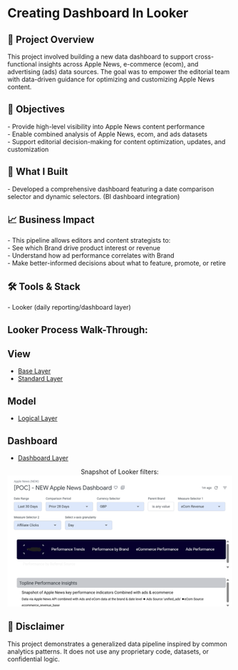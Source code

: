 <h1>Creating Dashboard In Looker</h1>



<h2>🧠 Project Overview</h2>
This project involved building a new data dashboard to support cross-functional insights across Apple News, e-commerce (ecom), and advertising (ads) data sources. The goal was to empower the editorial team with data-driven guidance for optimizing and customizing Apple News content.
<br />

<h2>🎯 Objectives</h2>
- Provide high-level visibility into Apple News content performance<br />
- Enable combined analysis of Apple News, ecom, and ads datasets<br />
- Support editorial decision-making for content optimization, updates, and customization<br />

<h2>🔧 What I Built</h2>
- Developed a comprehensive dashboard featuring a date comparison selector and dynamic selectors. (BI dashboard integration)<br />

<h2>📈 Business Impact</h2>
- This pipeline allows editors and content strategists to:<br />
- See which Brand drive product interest or revenue<br />
- Understand how ad performance correlates with Brand<br />
- Make better-informed decisions about what to feature, promote, or retire<br />

<h2>🛠 Tools & Stack</h2>
- Looker (daily reporting/dashboard layer)<br />


## Looker Process Walk-Through:
## View
- [Base Layer](https://github.com/zarasash/lookerapplenews/blob/main/apple_news_base_layer.lkml)
- [Standard Layer](https://github.com/zarasash/lookerapplenews/blob/main/apple_news_standard_layer.lkml)

## Model
- [Logical Layer](https://github.com/zarasash/lookerapplenews/blob/main/apple_news_logical_layer.lkml)

## Dashboard
- [Dashboard Layer](https://github.com/zarasash/lookerapplenews/blob/main/apple_news_dashboard.lkml)
<p align="center">
Snapshot of Looker filters: <br/>
<img src="https://github.com/zarasash/DataPipeline/blob/main/apple%20news%20dashboard%20filters.png"/>
<br />

<h2>📝 Disclaimer</h2>
This project demonstrates a generalized data pipeline inspired by common analytics patterns. It does not use any proprietary code, datasets, or confidential logic.<br />

<!--
 ```diff
- text in red
+ text in green
! text in orange
# text in gray
@@ text in purple (and bold)@@
```
--!>


